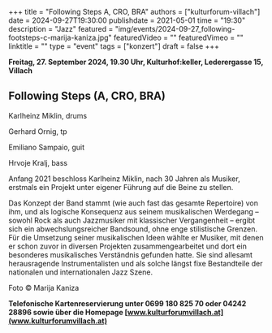 +++
title = "Following Steps A, CRO, BRA"
authors = ["kulturforum-villach"]
date = 2024-09-27T19:30:00
publishdate = 2021-05-01
time = "19:30"
description = "Jazz"
featured = "img/events/2024-09-27_following-footsteps-c-marija-kaniza.jpg"
featuredVideo = ""
featuredVimeo = ""
linktitle = ""
type = "event"
tags = ["konzert"]
draft = false
+++

**Freitag, 27. September 2024, 19.30 Uhr, Kulturhof:keller, Lederergasse 15, Villach**

## Following Steps (A, CRO, BRA)

Karlheinz Miklin, drums

Gerhard Ornig, tp

Emiliano Sampaio, guit

Hrvoje Kralj, bass

Anfang 2021 beschloss Karlheinz Miklin, nach 30 Jahren als Musiker, erstmals ein Projekt unter eigener Führung auf die Beine zu stellen.

Das Konzept der Band stammt (wie auch fast das gesamte Repertoire) von ihm, und als logische Konsequenz aus seinem musikalischen Werdegang – sowohl Rock als auch Jazzmusiker mit klassischer Vergangenheit – ergibt sich ein abwechslungsreicher Bandsound, ohne enge stilistische Grenzen. Für die Umsetzung seiner musikalischen Ideen wählte er Musiker, mit denen er schon zuvor in diversen Projekten zusammengearbeitet und dort ein besonderes musikalisches Verständnis gefunden hatte. Sie sind allesamt herausragende Instrumentalisten und als solche längst fixe Bestandteile der nationalen und internationalen Jazz Szene. 


Foto © Marija Kaniza

**Telefonische Kartenreservierung unter 0699 180 825 70 oder 04242 28896 sowie über die Homepage [www.kulturforumvillach.at](www.kulturforumvillach.at)**                   


